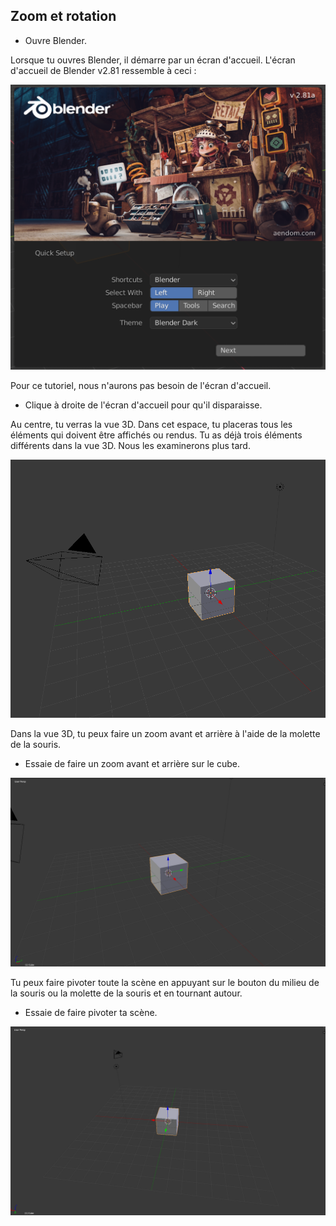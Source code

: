 ## Zoom et rotation

+ Ouvre Blender.

Lorsque tu ouvres Blender, il démarre par un écran d'accueil. L'écran d'accueil de Blender v2.81 ressemble à ceci :

![Écran d'accueil](images/splash-screen.png)

Pour ce tutoriel, nous n'aurons pas besoin de l'écran d'accueil.

+ Clique à droite de l'écran d'accueil pour qu'il disparaisse.

Au centre, tu verras la vue 3D. Dans cet espace, tu placeras tous les éléments qui doivent être affichés ou rendus. Tu as déjà trois éléments différents dans la vue 3D. Nous les examinerons plus tard.

![Vue 3D](images/3d-view.png)

Dans la vue 3D, tu peux faire un zoom avant et arrière à l'aide de la molette de la souris.

+ Essaie de faire un zoom avant et arrière sur le cube.

![Zoom avant et arrière](images/zoom-in-out.png)

Tu peux faire pivoter toute la scène en appuyant sur le bouton du milieu de la souris ou la molette de la souris et en tournant autour.

+ Essaie de faire pivoter ta scène.

![Faire pivoter la scène](images/rotate-scene.png)